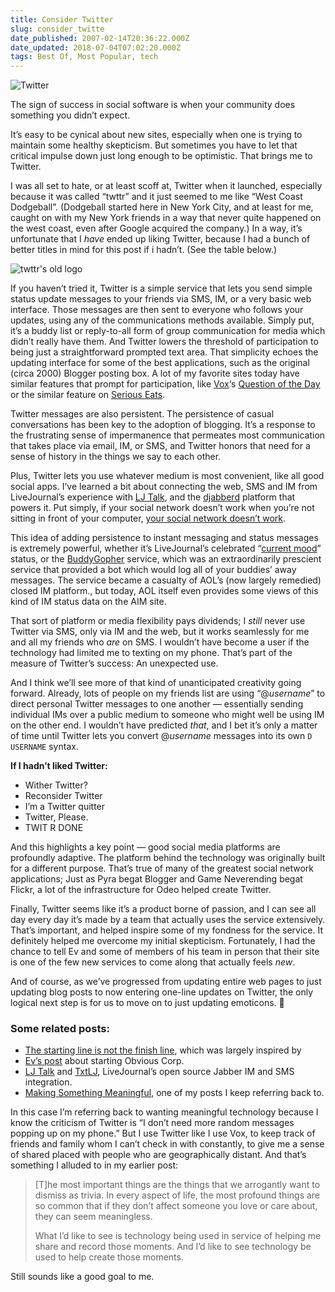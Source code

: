 ```yaml
---
title: Consider Twitter
slug: consider_twitte
date_published: 2007-02-14T20:36:22.000Z
date_updated: 2018-07-04T07:02:20.000Z
tags: Best Of, Most Popular, tech
---
```


![Twitter](https://cdn.glitch.com/f0e649a1-3610-45f3-885a-217df0379e77%2Ftwitter.png?1524018437346)

The sign of success in social software is when your community does something you didn’t expect.

It’s easy to be cynical about new sites, especially when one is trying to maintain some healthy skepticism. But sometimes you have to let that critical impulse down just long enough to be optimistic. That brings me to Twitter.

I was all set to hate, or at least scoff at, Twitter when it launched, especially because it was called “twttr” and it just seemed to me like “West Coast Dodgeball”. (Dodgeball started here in New York City, and at least for me, caught on with my New York friends in a way that never quite happened on the west coast, even after Google acquired the company.) In a way, it’s unfortunate that I *have* ended up liking Twitter, because I had a bunch of better titles in mind for this post if i hadn’t. (See the table below.)

![twttr's old logo](https://cdn.glitch.com/f0e649a1-3610-45f3-885a-217df0379e77%2Ftwttr-logo.jpg?1524018461730)

If you haven’t tried it, Twitter is a simple service that lets you send simple status update messages to your friends via SMS, IM, or a very basic web interface. Those messages are then sent to everyone who follows your updates, using any of the communications methods available. Simply put, it’s a buddy list or reply-to-all form of group communication for media which didn’t really have them. And Twitter lowers the threshold of participation to being just a straightforward prompted text area. That simplicity echoes the updating interface for some of the best applications, such as the original (circa 2000) Blogger posting box. A lot of my favorite sites today have similar features that prompt for participation, like [Vox](http://www.vox.com/)‘s [Question of the Day](http://www.kottke.org/06/06/vox-question-day) or the similar feature on [Serious Eats](http://www.seriouseats.com/).

Twitter messages are also persistent. The persistence of casual conversations has been key to the adoption of blogging. It’s a response to the frustrating sense of impermanence that permeates most communication that takes place via email, IM, or SMS, and Twitter honors that need for a sense of history in the things we say to each other.

Plus, Twitter lets you use whatever medium is most convenient, like all good social apps. I’ve learned a bit about connecting the web, SMS and IM from LiveJournal’s experience with [LJ Talk](http://www.livejournal.com/chat/), and the [djabberd](http://www.danga.com/djabberd/) platform that powers it. Put simply, if your social network doesn’t work when you’re not sitting in front of your computer, [your social network doesn’t work](http://www.sixapart.com/about/news/2007/01/nokia-nseries-vox-video.html).

This idea of adding persistence to instant messaging and status messages is extremely powerful, whether it’s LiveJournal’s celebrated “[current mood](http://www.sixapart.com/about/corner/2005/01/current_mood_op.html)” status, or the [BuddyGopher](http://www.buddygopher.com/) service, which was an extraordinarily prescient service that provided a bot which would log all of your buddies’ away messages. The service became a casualty of AOL’s (now largely remedied) closed IM platform., but today, AOL itself even provides some views of this kind of IM status data on the AIM site.

That sort of platform or media flexibility pays dividends; I *still* never use Twitter via SMS, only via IM and the web, but it works seamlessly for me and all my friends who *are* on SMS. I wouldn’t have become a user if the technology had limited me to texting on my phone. That’s part of the measure of Twitter’s success: An unexpected use.

And I think we’ll see more of that kind of unanticipated creativity going forward. Already, lots of people on my friends list are using “@*username*” to direct personal Twitter messages to one another — essentially sending individual IMs over a public medium to someone who might well be using IM on the other end. I wouldn’t have predicted *that*, and I bet it’s only a matter of time until Twitter lets you convert @*username* messages into its own `D USERNAME` syntax.

**If I hadn’t liked Twitter:**

- Wither Twitter?
- Reconsider Twitter
- I’m a Twitter quitter
- Twitter, Please.
- TWIT R DONE

And this highlights a key point — good social media platforms are profoundly adaptive. The platform behind the technology was originally built for a different purpose. That’s true of many of the greatest social network applications; Just as Pyra begat Blogger and Game Neverending begat Flickr, a lot of the infrastructure for Odeo helped create Twitter.

Finally, Twitter seems like it’s a product borne of passion, and I can see all day every day it’s made by a team that actually uses the service extensively. That’s important, and helped inspire some of my fondness for the service. It definitely helped me overcome my initial skepticism. Fortunately, I had the chance to tell Ev and some of members of his team in person that their site is one of the few new services to come along that actually feels *new*.

And of course, as we’ve progressed from updating entire web pages to just updating blog posts to now entering one-line updates on Twitter, the only logical next step is for us to move on to just updating emoticons. 🙂

### Some related posts:

- [The starting line is not the finish line](http://www.dashes.com/anil/2006/11/27/the_starting_li), which was largely inspired by
- [Ev’s post](http://evhead.com/2006/10/birth-of-obvious-corp_25.asp) about starting Obvious Corp.
- [LJ Talk](http://www.livejournal.com/chat/) and [TxtLJ](http://www.livejournal.com/manage/sms/), LiveJournal’s open source Jabber IM and SMS integration.
- [Making Something Meaningful](http://www.dashes.com/anil/2006/07/05/making_somethin), one of my posts I keep referring back to.

In this case I’m referring back to wanting meaningful technology because I know the criticism of Twitter is “I don’t need more random messages popping up on my phone.” But I use Twitter like I use Vox, to keep track of friends and family whom I can’t check in with constantly, to give me a sense of shared placed with people who are geographically distant. And that’s something I alluded to in my earlier post:

> [T]he most important things are the things that we arrogantly want to dismiss as trivia. In every aspect of life, the most profound things are so common that if they don’t affect someone you love or care about, they can seem meaningless.
> 
> What I’d like to see is technology being used in service of helping me share and record those moments. And I’d like to see technology be used to help create those moments.

Still sounds like a good goal to me.
